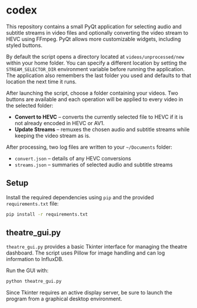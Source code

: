 # codex

This repository contains a small PyQt application for selecting audio and
subtitle streams in video files and optionally converting the video stream to
HEVC using FFmpeg. PyQt allows more customizable widgets, including styled
buttons.

By default the script opens a directory located at `videos/unprocessed/new`
within your home folder. You can specify a different location by setting the
`STREAM_SELECTOR_DIR` environment variable before running the application.
The application also remembers the last folder you used and defaults to that
location the next time it runs.

After launching the script, choose a folder containing your videos. Two buttons
are available and each operation will be applied to every video in the selected
folder:

* **Convert to HEVC** – converts the currently selected file to HEVC if it is not
  already encoded in HEVC or AV1.
* **Update Streams** – remuxes the chosen audio and subtitle streams while
  keeping the video stream as is.

After processing, two log files are written to your `~/Documents` folder:

- `convert.json` – details of any HEVC conversions
- `streams.json` – summaries of selected audio and subtitle streams

## Setup

Install the required dependencies using `pip` and the provided
`requirements.txt` file:

```bash
pip install -r requirements.txt
```


## theatre_gui.py

`theatre_gui.py` provides a basic Tkinter interface for managing the theatre dashboard. The script uses Pillow for image handling and can log information to InfluxDB.

Run the GUI with:

```bash
python theatre_gui.py
```

Since Tkinter requires an active display server, be sure to launch the program from a graphical desktop environment.

